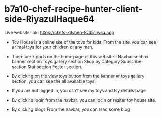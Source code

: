 # b7a10-chef-recipe-hunter-client-side-RiyazulHaque64

Live website link: https://chefs-kitchen-87451.web.app

- Toy House is a online site of the toys for kids. From the site, you can see animal toys for your children or any men.
- There are 7 parts on the home page of this website -
  Navbar section
  banner section
  Toys gallery section
  Shop by Category
  Subscribe section
  Stat section
  Footer section.

- By clicking on the view toys button from the banner or toys gallery section, you can see the all available toys.
- If you are not logged in, you can't see my toys and toy details page.
- By clicking login from the navbar, you can login or regiter toy house site.
- By clicking blogs From the navbar, you can read some blog
